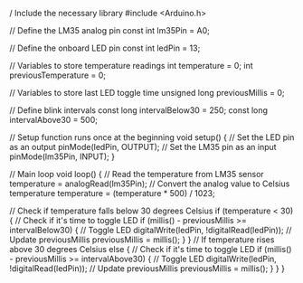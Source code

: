 / Include the necessary library
#include <Arduino.h>

// Define the LM35 analog pin
const int lm35Pin = A0;

// Define the onboard LED pin
const int ledPin = 13;

// Variables to store temperature readings
int temperature = 0;
int previousTemperature = 0;

// Variables to store last LED toggle time
unsigned long previousMillis = 0;

// Define blink intervals
const long intervalBelow30 = 250;
const long intervalAbove30 = 500;

// Setup function runs once at the beginning
void setup() {
  // Set the LED pin as an output
  pinMode(ledPin, OUTPUT);
  // Set the LM35 pin as an input
  pinMode(lm35Pin, INPUT);
}

// Main loop
void loop() {
  // Read the temperature from LM35 sensor
  temperature = analogRead(lm35Pin);
  // Convert the analog value to Celsius temperature
  temperature = (temperature * 500) / 1023;

  // Check if temperature falls below 30 degrees Celsius
  if (temperature < 30) {
    // Check if it's time to toggle LED
    if (millis() - previousMillis >= intervalBelow30) {
      // Toggle LED
      digitalWrite(ledPin, !digitalRead(ledPin));
      // Update previousMillis
      previousMillis = millis();
    }
  }
  // If temperature rises above 30 degrees Celsius
  else {
    // Check if it's time to toggle LED
    if (millis() - previousMillis >= intervalAbove30) {
      // Toggle LED
      digitalWrite(ledPin, !digitalRead(ledPin));
      // Update previousMillis
      previousMillis = millis();
    }
  }
}
